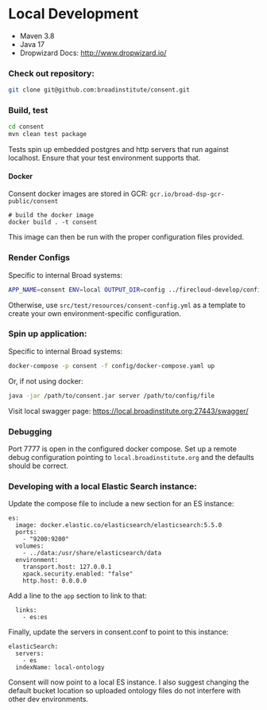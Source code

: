 # Local Development

* Maven 3.8
* Java 17
* Dropwizard Docs: http://www.dropwizard.io/

### Check out repository:

```bash
git clone git@github.com:broadinstitute/consent.git
```

### Build, test

```bash
cd consent
mvn clean test package 
```

Tests spin up embedded postgres and http servers that run against localhost.
Ensure that your test environment supports that.

#### Docker

Consent docker images are stored in GCR: `gcr.io/broad-dsp-gcr-public/consent`

```
# build the docker image
docker build . -t consent
```

This image can then be run with the proper configuration files provided.

### Render Configs

Specific to internal Broad systems:

```bash
APP_NAME=consent ENV=local OUTPUT_DIR=config ../firecloud-develop/configure.rb
```

Otherwise, use `src/test/resources/consent-config.yml` as a template to
create your own environment-specific configuration.

### Spin up application:

Specific to internal Broad systems:

```bash
docker-compose -p consent -f config/docker-compose.yaml up
```

Or, if not using docker:

```bash
java -jar /path/to/consent.jar server /path/to/config/file
```

Visit local swagger page: https://local.broadinstitute.org:27443/swagger/

### Debugging

Port 7777 is open in the configured docker compose.
Set up a remote debug configuration pointing to `local.broadinstitute.org`
and the defaults should be correct.

### Developing with a local Elastic Search instance:

Update the compose file to include a new section for an ES instance:

```
es:
  image: docker.elastic.co/elasticsearch/elasticsearch:5.5.0
  ports:
    - "9200:9200"
  volumes:
    - ../data:/usr/share/elasticsearch/data
  environment:
    transport.host: 127.0.0.1
    xpack.security.enabled: "false"
    http.host: 0.0.0.0
```

Add a line to the `app` section to link to that:

```
  links:
    - es:es
```

Finally, update the servers in consent.conf to point to this instance:

```
elasticSearch:
  servers:
    - es
  indexName: local-ontology    
```

Consent will now point to a local ES instance.
I also suggest changing the default bucket location so uploaded
ontology files do not interfere with other dev environments.

